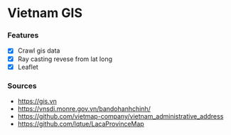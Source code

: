 # Vietnam GIS

### Features
- [x] Crawl gis data
- [x] Ray casting revese from lat long
- [x] Leaflet 

### Sources
- https://gis.vn
- https://vnsdi.monre.gov.vn/bandohanhchinh/
- https://github.com/vietmap-company/vietnam_administrative_address
- https://github.com/lqtue/LacaProvinceMap
